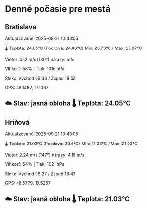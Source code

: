 ﻿# Denné počasie pre mestá

## Bratislava
Aktualizované: 2025-09-21 10:43:05

🌡️ Teplota: 24.05°C 
(Pocitová: 24.03°C)
Min: 23.73°C / Max: 25.87°C

Vietor: 4.12 m/s    (130°) 
nárazy:  m/s

Vlhkosť: 58% | Tlak: 1016 hPa

Slnko: Východ 06:36 / Západ 18:52

GPS: 48.1482, 17.1067

☁️ Stav: jasná obloha        🌡️ Teplota: 24.05°C
---

## Hriňová
Aktualizované: 2025-09-21 10:43:05

🌡️ Teplota: 21.03°C 
(Pocitová: 20.6°C)
Min: 21.03°C / Max: 21.03°C

Vietor: 2.24 m/s (147°)
nárazy: 4.16 m/s

Vlhkosť: 54% | Tlak: 1021 hPa

Slnko: Východ 06:27 / Západ 18:43

GPS: 48.5779, 19.5257

☁️ Stav: jasná obloha        🌡️ Teplota: 21.03°C
---
